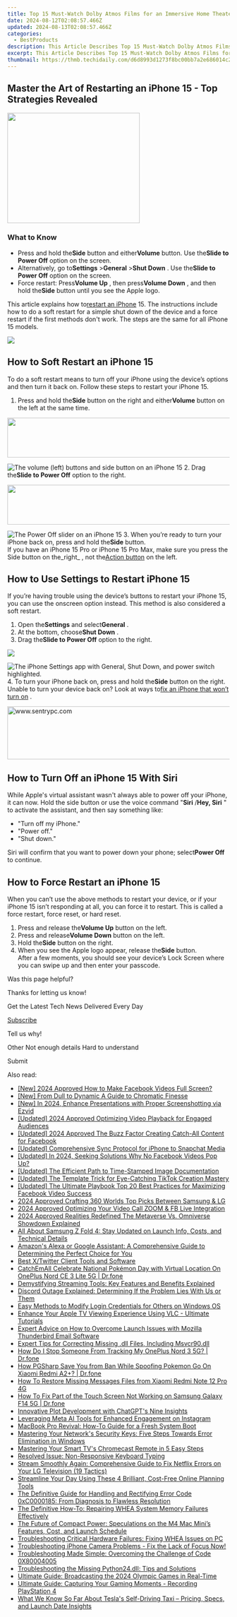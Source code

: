 ```yaml
---
title: Top 15 Must-Watch Dolby Atmos Films for an Immersive Home Theater Experience
date: 2024-08-12T02:08:57.466Z
updated: 2024-08-13T02:08:57.466Z
categories:
  - BestProducts
description: This Article Describes Top 15 Must-Watch Dolby Atmos Films for an Immersive Home Theater Experience
excerpt: This Article Describes Top 15 Must-Watch Dolby Atmos Films for an Immersive Home Theater Experience
thumbnail: https://thmb.techidaily.com/d6d8993d1273f8bc00bb7a2e686014c201566f37966420d7b78cb492b551351d.jpg
---
```


## Master the Art of Restarting an iPhone 15 - Top Strategies Revealed
<!-- affiliate ads begin -->
<a href="https://dhgate.sjv.io/c/5597632/1678785/12108" target="_top" id="1678785"><img src="//a.impactradius-go.com/display-ad/12108-1678785" border="0" alt="" width="300" height="250"/></a>
<!-- affiliate ads end -->
### What to Know

* Press and hold the**Side** button and either**Volume** button. Use the**Slide to Power Off** option on the screen.
* Alternatively, go to**Settings** \>**General** \>**Shut Down** . Use the**Slide to Power Off** option on the screen.
* Force restart: Press**Volume Up** , then press**Volume Down** , and then hold the**Side** button until you see the Apple logo.

 This article explains how to[restart an iPhone](https://www.lifewire.com/how-to-restart-iphone-2000288) 15\. The instructions include how to do a soft restart for a simple shut down of the device and a force restart if the first methods don't work. The steps are the same for all iPhone 15 models.

<!-- affiliate ads begin -->
<a href="https://secure.2checkout.com/order/checkout.php?PRODS=4615471&QTY=1&AFFILIATE=108875&CART=1"><img src="https://images.wondershare.com/affiliate-image/affiliate_banners_en/max_782x90.png" border="0"></a>
<!-- affiliate ads end -->
## How to Soft Restart an iPhone 15

 To do a soft restart means to turn off your iPhone using the device’s options and then turn it back on. Follow these steps to restart your iPhone 15.

1. Press and hold the**Side** button on the right and either**Volume** button on the left at the same time.  
<!-- affiliate ads begin -->
<a href="https://mindmanager.sjv.io/c/5597632/1787667/20231" target="_top" id="1787667"><img src="//a.impactradius-go.com/display-ad/20231-1787667" border="0" alt="" width="728" height="90"/></a><img height="0" width="0" src="https://imp.pxf.io/i/5597632/1787667/20231" style="position:absolute;visibility:hidden;" border="0" />
<!-- affiliate ads end -->
![The volume (left) buttons and side button on an iPhone 15](https://www.lifewire.com/thmb/TmHUOU_P6SpM3wMTkgaBlQ6knbg=/1500x0/filters:no_upscale():max_bytes(150000):strip_icc():format(webp)/Side-and-Volume-buttons-on-iPhone-15-Pro-ce7f29a6f4bb4cf3bb66ea8b0b928ba3.jpg)
2. Drag the**Slide to Power Off** option to the right.  
<!-- affiliate ads begin -->
<a href="https://laganoo.pxf.io/c/5597632/1657399/16446" target="_top" id="1657399"><img src="//a.impactradius-go.com/display-ad/16446-1657399" border="0" alt="" width="728" height="90"/></a><img height="0" width="0" src="https://imp.pxf.io/i/5597632/1657399/16446" style="position:absolute;visibility:hidden;" border="0" />
<!-- affiliate ads end -->
![The Power Off slider on an iPhone 15](https://www.lifewire.com/thmb/_gkqlHLFwAAe43qTejESczVRQeE=/1500x0/filters:no_upscale():max_bytes(150000):strip_icc():format(webp)/iPhone15-Power-Off-Slider-8662940-84a3f064e5dc4278b8c8abb4a8bcbf56-a833a36d8094471694b628adb004cc60.jpg)
3. When you’re ready to turn your iPhone back on, press and hold the**Side** button.  
 If you have an iPhone 15 Pro or iPhone 15 Pro Max, make sure you press the Side button on the_right_ , not the[Action button](https://www.lifewire.com/use-action-button-on-iphone-15-pro-7972021) on the left.

## How to Use Settings to Restart iPhone 15

 If you’re having trouble using the device’s buttons to restart your iPhone 15, you can use the onscreen option instead. This method is also considered a soft restart.

1. Open the**Settings** and select**General** .
2. At the bottom, choose**Shut Down** .
3. Drag the**Slide to Power Off** option to the right.  
<!-- affiliate ads begin -->
<a href="https://shop.manycam.com/order/checkout.php?PRODS=17728032&QTY=1&AFFILIATE=108875&CART=1"><img src="https://secure.avangate.com/images/merchant/8230bea7d54bcdf99cdfe85cb07313d5/mcaffbanner920x120.png" border="0"></a>
<!-- affiliate ads end -->
![The iPhone Settings app with General, Shut Down, and power switch highlighted.](https://www.lifewire.com/thmb/qkqSasRdubWydWHUBG5CkQeJstI=/1500x0/filters:no_upscale():max_bytes(150000):strip_icc():format(webp)/Turn-Of-iPhone-15-Pro-in-Settings-6be83e8413504c42b9bc2f146153f7da.jpg)
4. To turn your iPhone back on, press and hold the**Side** button on the right.  
 Unable to turn your device back on? Look at ways to[fix an iPhone that won’t turn on](https://www.lifewire.com/what-to-do-when-your-iphone-wont-turn-on-2000281) .

<!-- affiliate ads begin -->
<a href="https://sentrypc.7eer.net/c/5597632/398457/3022" target="_top" id="398457"><img src="//a.impactradius-go.com/display-ad/3022-398457" border="0" alt="www.sentrypc.com" width="980" height="120"/></a><img height="0" width="0" src="https://sentrypc.7eer.net/i/5597632/398457/3022" style="position:absolute;visibility:hidden;" border="0" />
<!-- affiliate ads end -->
## How to Turn Off an iPhone 15 With Siri

 While Apple's virtual assistant wasn't always able to power off your iPhone, it can now. Hold the side button or use the voice command "**Siri** /**Hey, Siri** " to activate the assistant, and then say something like:

* "Turn off my iPhone."
* "Power off."
* "Shut down."

 Siri will confirm that you want to power down your phone; select**Power Off** to continue.

## How to Force Restart an iPhone 15

 When you can’t use the above methods to restart your device, or if your iPhone 15 isn’t responding at all, you can force it to restart. This is called a force restart, force reset, or hard reset.

1. Press and release the**Volume Up** button on the left.
2. Press and release**Volume Down** button on the left.
3. Hold the**Side** button on the right.
4. When you see the Apple logo appear, release the**Side** button.  
 After a few moments, you should see your device’s Lock Screen where you can swipe up and then enter your passcode.

Was this page helpful?

Thanks for letting us know!

 Get the Latest Tech News Delivered Every Day

[Subscribe](https://www.lifewire.com/#)

Tell us why!

 Other  Not enough details  Hard to understand

 Submit

<ins class="adsbygoogle"
     style="display:block"
     data-ad-format="autorelaxed"
     data-ad-client="ca-pub-7571918770474297"
     data-ad-slot="1223367746"></ins>



<ins class="adsbygoogle"
     style="display:block"
     data-ad-client="ca-pub-7571918770474297"
     data-ad-slot="8358498916"
     data-ad-format="auto"
     data-full-width-responsive="true"></ins>

<span class="atpl-alsoreadstyle">Also read:</span>
<div><ul>
<li><a href="https://facebook-videos.techidaily.com/new-2024-approved-how-to-make-facebook-videos-full-screen/"><u>[New] 2024 Approved  How to Make Facebook Videos Full Screen?</u></a></li>
<li><a href="https://some-techniques.techidaily.com/new-from-dull-to-dynamic-a-guide-to-chromatic-finesse/"><u>[New] From Dull to Dynamic  A Guide to Chromatic Finesse</u></a></li>
<li><a href="https://digital-screen-recording.techidaily.com/new-in-2024-enhance-presentations-with-proper-screenshotting-via-ezvid/"><u>[New] In 2024, Enhance Presentations with Proper Screenshotting via Ezvid</u></a></li>
<li><a href="https://facebook-clips.techidaily.com/updated-2024-approved-optimizing-video-playback-for-engaged-audiences/"><u>[Updated] 2024 Approved  Optimizing Video Playback for Engaged Audiences</u></a></li>
<li><a href="https://facebook-clips.techidaily.com/updated-2024-approved-the-buzz-factor-creating-catch-all-content-for-facebook/"><u>[Updated] 2024 Approved  The Buzz Factor  Creating Catch-All Content for Facebook</u></a></li>
<li><a href="https://snapchat-videos.techidaily.com/updated-comprehensive-sync-protocol-for-iphone-to-snapchat-media/"><u>[Updated] Comprehensive Sync Protocol for iPhone to Snapchat Media</u></a></li>
<li><a href="https://facebook-video-content.techidaily.com/updated-in-2024-seeking-solutions-why-no-facebook-videos-pop-up/"><u>[Updated] In 2024, Seeking Solutions  Why No Facebook Videos Pop Up?</u></a></li>
<li><a href="https://some-approaches.techidaily.com/updated-the-efficient-path-to-time-stamped-image-documentation/"><u>[Updated] The Efficient Path to Time-Stamped Image Documentation</u></a></li>
<li><a href="https://tiktok-clips.techidaily.com/updated-the-template-trick-for-eye-catching-tiktok-creation-mastery/"><u>[Updated] The Template Trick for Eye-Catching TikTok Creation Mastery</u></a></li>
<li><a href="https://facebook-video-content.techidaily.com/updated-the-ultimate-playbook-top-20-best-practices-for-maximizing-facebook-video-success/"><u>[Updated] The Ultimate Playbook  Top 20 Best Practices for Maximizing Facebook Video Success</u></a></li>
<li><a href="https://fox-friendly.techidaily.com/2024-approved-crafting-360-worlds-top-picks-between-samsung-and-lg/"><u>2024 Approved  Crafting 360 Worlds  Top Picks Between Samsung & LG</u></a></li>
<li><a href="https://extra-support.techidaily.com/2024-approved-optimizing-your-video-call-zoom-and-fb-live-integration/"><u>2024 Approved  Optimizing Your Video Call  ZOOM & FB Live Integration</u></a></li>
<li><a href="https://fox-glue.techidaily.com/2024-approved-realities-redefined-the-metaverse-vs-omniverse-showdown-explained/"><u>2024 Approved  Realities Redefined  The Metaverse Vs. Omniverse Showdown Explained</u></a></li>
<li><a href="https://techno-recovery.techidaily.com/all-about-samsung-z-fold-4-stay-updated-on-launch-info-costs-and-technical-details/"><u>All About Samsung Z Fold 4: Stay Updated on Launch Info, Costs, and Technical Details</u></a></li>
<li><a href="https://techno-recovery.techidaily.com/amazons-alexa-or-google-assistant-a-comprehensive-guide-to-determining-the-perfect-choice-for-you/"><u>Amazon's Alexa or Google Assistant: A Comprehensive Guide to Determining the Perfect Choice for You</u></a></li>
<li><a href="https://techno-recovery.techidaily.com/best-xtwitter-client-tools-and-software/"><u>Best X/Twitter Client Tools and Software</u></a></li>
<li><a href="https://android-pokemon-go.techidaily.com/catchemall-celebrate-national-pokemon-day-with-virtual-location-on-oneplus-nord-ce-3-lite-5g-drfone-by-drfone-virtual-android/"><u>CatchEmAll Celebrate National Pokémon Day with Virtual Location On OnePlus Nord CE 3 Lite 5G | Dr.fone</u></a></li>
<li><a href="https://techno-recovery.techidaily.com/demystifying-streaming-tools-key-features-and-benefits-explained/"><u>Demystifying Streaming Tools: Key Features and Benefits Explained</u></a></li>
<li><a href="https://techno-recovery.techidaily.com/discord-outage-explained-determining-if-the-problem-lies-with-us-or-them/"><u>Discord Outage Explained: Determining If the Problem Lies With Us or Them</u></a></li>
<li><a href="https://techno-recovery.techidaily.com/easy-methods-to-modify-login-credentials-for-others-on-windows-os/"><u>Easy Methods to Modify Login Credentials for Others on Windows OS</u></a></li>
<li><a href="https://techno-recovery.techidaily.com/enhance-your-apple-tv-viewing-experience-using-vlc-ultimate-tutorials/"><u>Enhance Your Apple TV Viewing Experience Using VLC - Ultimate Tutorials</u></a></li>
<li><a href="https://techno-recovery.techidaily.com/expert-advice-on-how-to-overcome-launch-issues-with-mozilla-thunderbird-email-software/"><u>Expert Advice on How to Overcome Launch Issues with Mozilla Thunderbird Email Software</u></a></li>
<li><a href="https://techno-recovery.techidaily.com/expert-tips-for-correcting-missing-dll-files-including-msvcr90dll/"><u>Expert Tips for Correcting Missing .dll Files, Including Msvcr90.dll</u></a></li>
<li><a href="https://android-location-track.techidaily.com/how-do-i-stop-someone-from-tracking-my-oneplus-nord-3-5g-drfone-by-drfone-virtual-android/"><u>How Do I Stop Someone From Tracking My OnePlus Nord 3 5G? | Dr.fone</u></a></li>
<li><a href="https://change-location.techidaily.com/how-pgsharp-save-you-from-ban-while-spoofing-pokemon-go-on-xiaomi-redmi-a2plus-drfone-by-drfone-virtual-android/"><u>How PGSharp Save You from Ban While Spoofing Pokemon Go On Xiaomi Redmi A2+? | Dr.fone</u></a></li>
<li><a href="https://blog-min.techidaily.com/how-to-restore-missing-messages-files-from-xiaomi-redmi-note-12-pro-4g-by-fonelab-android-recover-messages/"><u>How To  Restore Missing Messages Files from Xiaomi Redmi Note 12 Pro 4G</u></a></li>
<li><a href="https://fix-guide.techidaily.com/how-to-fix-part-of-the-touch-screen-not-working-on-samsung-galaxy-f14-5g-drfone-by-drfone-fix-android-problems-fix-android-problems/"><u>How To Fix Part of the Touch Screen Not Working on Samsung Galaxy F14 5G | Dr.fone</u></a></li>
<li><a href="https://tech-haven.techidaily.com/innovative-plot-development-with-chatgpts-nine-insights/"><u>Innovative Plot Development with ChatGPT's Nine Insights</u></a></li>
<li><a href="https://techno-recovery.techidaily.com/1722875945542-leveraging-meta-ai-tools-for-enhanced-engagement-on-instagram/"><u>Leveraging Meta AI Tools for Enhanced Engagement on Instagram</u></a></li>
<li><a href="https://techno-recovery.techidaily.com/macbook-pro-revival-how-to-guide-for-a-fresh-system-boot/"><u>MacBook Pro Revival: How-To Guide for a Fresh System Boot</u></a></li>
<li><a href="https://win11-tips.techidaily.com/mastering-your-networks-security-keys-five-steps-towards-error-elimination-in-windows/"><u>Mastering Your Network's Security Keys: Five Steps Towards Error Elimination in Windows</u></a></li>
<li><a href="https://techno-recovery.techidaily.com/mastering-your-smart-tvs-chromecast-remote-in-5-easy-steps/"><u>Mastering Your Smart TV's Chromecast Remote in 5 Easy Steps</u></a></li>
<li><a href="https://common-error.techidaily.com/resolved-issue-non-responsive-keyboard-typing/"><u>Resolved Issue: Non-Responsive Keyboard Typing</u></a></li>
<li><a href="https://tech-recovery.techidaily.com/stream-smoothly-again-comprehensive-guide-to-fix-netflix-errors-on-your-lg-television-19-tactics/"><u>Stream Smoothly Again: Comprehensive Guide to Fix Netflix Errors on Your LG Television (19 Tactics)</u></a></li>
<li><a href="https://techno-recovery.techidaily.com/streamline-your-day-using-these-4-brilliant-cost-free-online-planning-tools/"><u>Streamline Your Day Using These 4 Brilliant, Cost-Free Online Planning Tools</u></a></li>
<li><a href="https://techno-recovery.techidaily.com/the-definitive-guide-for-handling-and-rectifying-error-code-0xc0000185-from-diagnosis-to-flawless-resolution/"><u>The Definitive Guide for Handling and Rectifying Error Code 0xC0000185: From Diagnosis to Flawless Resolution</u></a></li>
<li><a href="https://techno-recovery.techidaily.com/the-definitive-how-to-repairing-whea-system-memory-failures-effectively/"><u>The Definitive How-To: Repairing WHEA System Memory Failures Effectively</u></a></li>
<li><a href="https://techno-recovery.techidaily.com/the-future-of-compact-power-speculations-on-the-m4-mac-minis-features-cost-and-launch-schedule/"><u>The Future of Compact Power: Speculations on the M4 Mac Mini’s Features, Cost, and Launch Schedule</u></a></li>
<li><a href="https://techno-recovery.techidaily.com/troubleshooting-critical-hardware-failures-fixing-whea-issues-on-pc/"><u>Troubleshooting Critical Hardware Failures: Fixing WHEA Issues on PC</u></a></li>
<li><a href="https://techno-recovery.techidaily.com/troubleshooting-iphone-camera-problems-fix-the-lack-of-focus-now/"><u>Troubleshooting iPhone Camera Problems - Fix the Lack of Focus Now!</u></a></li>
<li><a href="https://techno-recovery.techidaily.com/troubleshooting-made-simple-overcoming-the-challenge-of-code-0x80004005/"><u>Troubleshooting Made Simple: Overcoming the Challenge of Code 0X80004005</u></a></li>
<li><a href="https://techno-recovery.techidaily.com/troubleshooting-the-missing-python24dll-tips-and-solutions/"><u>Troubleshooting the Missing Python24.dll: Tips and Solutions</u></a></li>
<li><a href="https://techno-recovery.techidaily.com/ultimate-guide-broadcasting-the-2024-olympic-games-in-real-time/"><u>Ultimate Guide: Broadcasting the 2024 Olympic Games in Real-Time</u></a></li>
<li><a href="https://techno-recovery.techidaily.com/ultimate-guide-capturing-your-gaming-moments-recording-playstation-4/"><u>Ultimate Guide: Capturing Your Gaming Moments - Recording PlayStation 4</u></a></li>
<li><a href="https://techno-recovery.techidaily.com/what-we-know-so-far-about-teslas-self-driving-taxi-pricing-specs-and-launch-date-insights/"><u>What We Know So Far About Tesla's Self-Driving Taxi – Pricing, Specs, and Launch Date Insights</u></a></li>
</ul></div>
